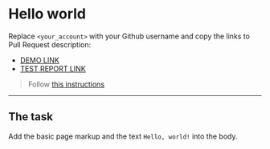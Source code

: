 # Hello world
Replace `<your_account>` with your Github username and copy the links to Pull Request description:
- [DEMO LINK](https://Bohdo.github.io/layout_hello-world/)
- [TEST REPORT LINK](https://Bohdo.github.io/layout_hello-world/report/html_report/)

> Follow [this instructions](https://github.com/mate-academy/layout_task-guideline#how-to-solve-the-layout-tasks-on-github)
___

## The task 
Add the basic page markup and the text `Hello, world!` into the body.
